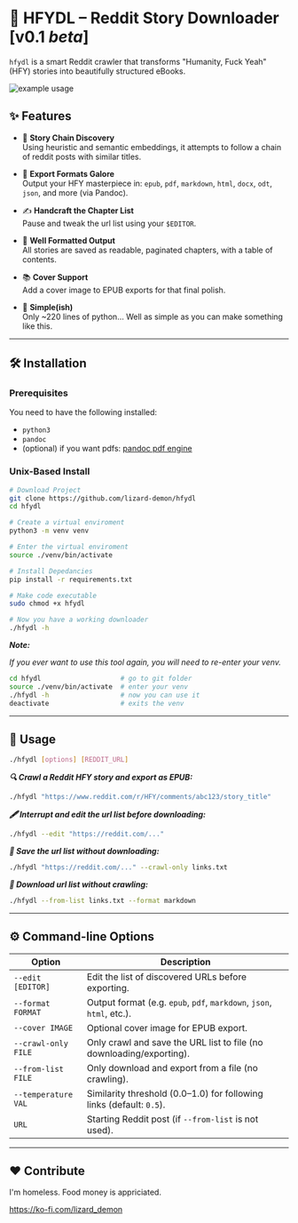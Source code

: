 # 📘 HFYDL – Reddit Story Downloader [v0.1 *beta*]

`hfydl` is a smart Reddit crawler that transforms "Humanity, Fuck Yeah" (HFY) stories into beautifully structured eBooks.

![example usage](example.gif)


## ✨ Features

- 🔗 **Story Chain Discovery**  
  Using heuristic and semantic embeddings, it attempts to follow a chain of reddit posts with similar titles.

- 🎨 **Export Formats Galore**  
  Output your HFY masterpiece in:
  `epub`, `pdf`, `markdown`, `html`, `docx`, `odt`, `json`, and more (via Pandoc).

- ✍️ **Handcraft the Chapter List**  
  Pause and tweak the url list using your `$EDITOR`.  

- 📄 **Well Formatted Output**  
  All stories are saved as readable, paginated chapters, with a table of contents.

- 📚 **Cover Support**  
  Add a cover image to EPUB exports for that final polish.

- 💋 **Simple(ish)**  
  Only ~220 lines of python... Well as simple as you can make something like this.

---

## 🛠️ Installation

### Prerequisites

You need to have the following installed:

* `python3`
* `pandoc`
* (optional) if you want pdfs: [pandoc pdf engine](https://pandoc.org/MANUAL.html#option--pdf-engine)

### Unix-Based Install

```bash
# Download Project
git clone https://github.com/lizard-demon/hfydl
cd hfydl

# Create a virtual enviroment
python3 -m venv venv

# Enter the virtual enviroment
source ./venv/bin/activate

# Install Depedancies
pip install -r requirements.txt

# Make code executable
sudo chmod +x hfydl

# Now you have a working downloader
./hfydl -h
```

***Note:***

*If you ever want to use this tool again, you will need to re-enter your venv.*

```bash
cd hfydl                    # go to git folder
source ./venv/bin/activate  # enter your venv
./hfydl -h                  # now you can use it
deactivate                  # exits the venv
```

---

## 🚀 Usage

```bash
./hfydl [options] [REDDIT_URL]
```

***🔍 Crawl a Reddit HFY story and export as EPUB:***

```bash
./hfydl "https://www.reddit.com/r/HFY/comments/abc123/story_title"
```

***🖋️ Interrupt and edit the url list before downloading:***

```bash
./hfydl --edit "https://reddit.com/..."
```

***🧪 Save the url list without downloading:***

```bash
./hfydl "https://reddit.com/..." --crawl-only links.txt
```

***📜 Download url list without crawling:***

```bash
./hfydl --from-list links.txt --format markdown
```

---

## ⚙️ Command-line Options

| Option              | Description                                                           |
| ------------------- | --------------------------------------------------------------------- |
| `--edit [EDITOR]`   | Edit the list of discovered URLs before exporting.                    |
| `--format FORMAT`   | Output format (e.g. `epub`, `pdf`, `markdown`, `json`, `html`, etc.). |
| `--cover IMAGE`     | Optional cover image for EPUB export.                                 |
| `--crawl-only FILE` | Only crawl and save the URL list to file (no downloading/exporting).  |
| `--from-list FILE`  | Only download and export from a file (no crawling).                   |
| `--temperature VAL` | Similarity threshold (0.0–1.0) for following links (default: `0.5`).  |
| `URL`               | Starting Reddit post (if `--from-list` is not used).                  |

---

## ❤️ Contribute

I'm homeless. Food money is appriciated. 

https://ko-fi.com/lizard_demon

